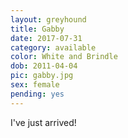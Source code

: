 ```yaml
---
layout: greyhound
title: Gabby
date: 2017-07-31
category: available
color: White and Brindle
dob: 2011-04-04
pic: gabby.jpg
sex: female
pending: yes
---
```


I've just arrived!

